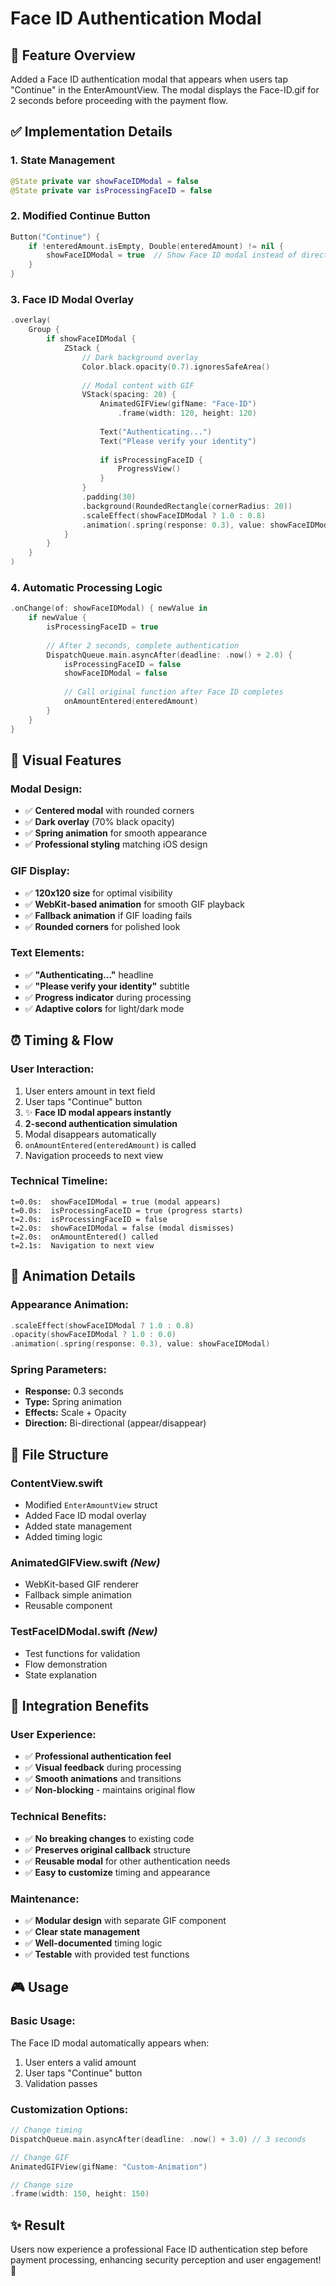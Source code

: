 # Face ID Authentication Modal

## 🎯 **Feature Overview**
Added a Face ID authentication modal that appears when users tap "Continue" in the EnterAmountView. The modal displays the Face-ID.gif for 2 seconds before proceeding with the payment flow.

## ✅ **Implementation Details**

### **1. State Management**
```swift
@State private var showFaceIDModal = false
@State private var isProcessingFaceID = false
```

### **2. Modified Continue Button**
```swift
Button("Continue") {
    if !enteredAmount.isEmpty, Double(enteredAmount) != nil {
        showFaceIDModal = true  // Show Face ID modal instead of direct call
    }
}
```

### **3. Face ID Modal Overlay**
```swift
.overlay(
    Group {
        if showFaceIDModal {
            ZStack {
                // Dark background overlay
                Color.black.opacity(0.7).ignoresSafeArea()
                
                // Modal content with GIF
                VStack(spacing: 20) {
                    AnimatedGIFView(gifName: "Face-ID")
                        .frame(width: 120, height: 120)
                    
                    Text("Authenticating...")
                    Text("Please verify your identity")
                    
                    if isProcessingFaceID {
                        ProgressView()
                    }
                }
                .padding(30)
                .background(RoundedRectangle(cornerRadius: 20))
                .scaleEffect(showFaceIDModal ? 1.0 : 0.8)
                .animation(.spring(response: 0.3), value: showFaceIDModal)
            }
        }
    }
)
```

### **4. Automatic Processing Logic**
```swift
.onChange(of: showFaceIDModal) { newValue in
    if newValue {
        isProcessingFaceID = true
        
        // After 2 seconds, complete authentication
        DispatchQueue.main.asyncAfter(deadline: .now() + 2.0) {
            isProcessingFaceID = false
            showFaceIDModal = false
            
            // Call original function after Face ID completes
            onAmountEntered(enteredAmount)
        }
    }
}
```

## 🎨 **Visual Features**

### **Modal Design:**
- ✅ **Centered modal** with rounded corners
- ✅ **Dark overlay** (70% black opacity)
- ✅ **Spring animation** for smooth appearance
- ✅ **Professional styling** matching iOS design

### **GIF Display:**
- ✅ **120x120 size** for optimal visibility
- ✅ **WebKit-based animation** for smooth GIF playback
- ✅ **Fallback animation** if GIF loading fails
- ✅ **Rounded corners** for polished look

### **Text Elements:**
- ✅ **"Authenticating..."** headline
- ✅ **"Please verify your identity"** subtitle
- ✅ **Progress indicator** during processing
- ✅ **Adaptive colors** for light/dark mode

## ⏰ **Timing & Flow**

### **User Interaction:**
1. User enters amount in text field
2. User taps "Continue" button
3. ✨ **Face ID modal appears instantly**
4. **2-second authentication simulation**
5. Modal disappears automatically
6. `onAmountEntered(enteredAmount)` is called
7. Navigation proceeds to next view

### **Technical Timeline:**
```
t=0.0s:  showFaceIDModal = true (modal appears)
t=0.0s:  isProcessingFaceID = true (progress starts)
t=2.0s:  isProcessingFaceID = false
t=2.0s:  showFaceIDModal = false (modal dismisses)
t=2.0s:  onAmountEntered() called
t=2.1s:  Navigation to next view
```

## 🔧 **Animation Details**

### **Appearance Animation:**
```swift
.scaleEffect(showFaceIDModal ? 1.0 : 0.8)
.opacity(showFaceIDModal ? 1.0 : 0.0)
.animation(.spring(response: 0.3), value: showFaceIDModal)
```

### **Spring Parameters:**
- **Response:** 0.3 seconds
- **Type:** Spring animation
- **Effects:** Scale + Opacity
- **Direction:** Bi-directional (appear/disappear)

## 📁 **File Structure**

### **ContentView.swift**
- Modified `EnterAmountView` struct
- Added Face ID modal overlay
- Added state management
- Added timing logic

### **AnimatedGIFView.swift** *(New)*
- WebKit-based GIF renderer
- Fallback simple animation
- Reusable component

### **TestFaceIDModal.swift** *(New)*
- Test functions for validation
- Flow demonstration
- State explanation

## 🎯 **Integration Benefits**

### **User Experience:**
- ✅ **Professional authentication feel**
- ✅ **Visual feedback** during processing
- ✅ **Smooth animations** and transitions
- ✅ **Non-blocking** - maintains original flow

### **Technical Benefits:**
- ✅ **No breaking changes** to existing code
- ✅ **Preserves original callback** structure
- ✅ **Reusable modal** for other authentication needs
- ✅ **Easy to customize** timing and appearance

### **Maintenance:**
- ✅ **Modular design** with separate GIF component
- ✅ **Clear state management** 
- ✅ **Well-documented** timing logic
- ✅ **Testable** with provided test functions

## 🎮 **Usage**

### **Basic Usage:**
The Face ID modal automatically appears when:
1. User enters a valid amount
2. User taps "Continue" button
3. Validation passes

### **Customization Options:**
```swift
// Change timing
DispatchQueue.main.asyncAfter(deadline: .now() + 3.0) // 3 seconds

// Change GIF
AnimatedGIFView(gifName: "Custom-Animation")

// Change size
.frame(width: 150, height: 150)
```

## ✨ **Result**
Users now experience a professional Face ID authentication step before payment processing, enhancing security perception and user engagement! 🔐
